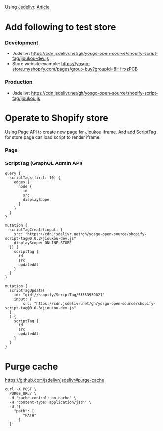 Using [Jsdelivr](https://www.jsdelivr.com/features). [Article](https://zellwk.com/blog/jsdelivr/)

# Add following to test store

### Development

- Jsdelivr: https://cdn.jsdelivr.net/gh/yosgo-open-source/shopify-script-tag/jioukou-dev.js
- Store website example: https://yosgo-store.myshopify.com/pages/group-buy?groupId=8HHrxzPCB

### Production

- Jsdelivr: https://cdn.jsdelivr.net/gh/yosgo-open-source/shopify-script-tag/jioukou.js

# Operate to Shopify store

Using Page API to create new page for Jioukou iframe. And add ScriptTag for store page can load script to render iframe.

### Page

### ScriptTag (GraphQL Admin API)

```
query {
  scriptTags(first: 10) {
    edges {
      node {
        id
        src
        displayScope
      }
    }
  }
}

mutation {
  scriptTagCreate(input: {
    src: "https://cdn.jsdelivr.net/gh/yosgo-open-source/shopify-script-tag@0.0.2/jioukou-dev.js"
    displayScope: ONLINE_STORE
  }) {
    scriptTag {
      id
      src
      updatedAt
    }
  }
}

mutation {
  scriptTagUpdate(
    id: "gid://shopify/ScriptTag/53353939021"
    input: {
    	src: "https://cdn.jsdelivr.net/gh/yosgo-open-source/shopify-script-tag@0.0.3/jioukou-dev.js"
  }
  ) {
    scriptTag {
      id
      src
      updatedAt
    }
  }
}
```

# Purge cache

https://github.com/jsdelivr/jsdelivr#purge-cache

```
curl -X POST \
  PURGE_URL/ \
  -H 'cache-control: no-cache' \
  -H 'content-type: application/json' \
  -d '{
    "path": [
        "PATH"
      ]
  }'
```
